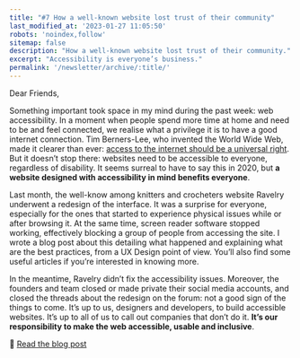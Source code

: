 ```yaml
---
title: "#7 How a well-known website lost trust of their community"
last_modified_at: '2023-01-27 11:05:50'
robots: 'noindex,follow'
sitemap: false
description: "How a well-known website lost trust of their community."
excerpt: "Accessibility is everyone’s business."
permalink: '/newsletter/archive/:title/'
---
```

Dear Friends,

Something important took space in my mind during the past week: web accessibility. In a moment when people spend more time at home and need to be and feel connected, we realise what a privilege it is to have a good internet connection. Tim Berners-Lee, who invented the World Wide Web, made it clearer than ever: [access to the internet should be a universal right](https://www.theguardian.com/commentisfree/2020/jun/04/covid-19-internet-universal-right-lockdown-online). But it doesn’t stop there: websites need to be accessible to everyone, regardless of disability. It seems surreal to have to say this in 2020, but **a website designed with accessibility in mind benefits everyone**.

Last month, the well-know among knitters and crocheters website Ravelry underwent a redesign of the interface. It was a surprise for everyone, especially for the ones that started to experience physical issues while or after browsing it. At the same time, screen reader software stopped working, effectively blocking a group of people from accessing the site. I wrote a blog post about this detailing what happened and explaining what are the best practices, from a UX Design point of view. You’ll also find some useful articles if you’re interested in knowing more. 

In the meantime, Ravelry didn’t fix the accessibility issues. Moreover, the founders and team closed or made private their social media accounts, and closed the threads about the redesign on the forum: not a good sign of the things to come. It’s up to us, designers and developers, to build accessible websites. It’s up to all of us to call out companies that don’t do it. **It’s our responsibility to make the web accessible, usable and inclusive**.

<p class="detached">🔗 <a href="https://silviamaggidesign.com/design/ravelry-rebranding/">Read the blog post</a></p>